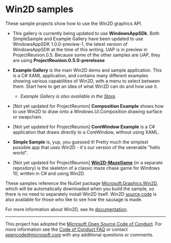 # Win2D samples

These sample projects show how to use the Win2D graphics API.

- This gallery is currently being updated to use **WindowsAppSDk**. Both SimpleSample and
  Example Gallery have been updated to use WindowsAppSDK 1.0.0-preview-1, the latest version
  of WindowsAppSDK at the time of this writing. UAP is in preview in ProjectReunion.0.5. 
  Because some of the other samples are UAP, they are using **ProjectReunion.0.5.0-prerelease**

- **Example Gallery** is the main Win2D demo and sample application. This is a C# XAML 
  application, and contains many different examples showing various capabilities of 
  Win2D, with a menu to select between them. Start here to get an idea of what Win2D can 
  do and how use it.

    - *Example Gallery is also available in the
      [Store](https://www.microsoft.com/store/apps/9NBLGGGXWT9F).*

- [Not yet updated for ProjectReunion] **Composition Example** shows how to use Win2D to draw onto a Windows.UI.Composition 
  drawing surface or swapchain.

- [Not yet updated for ProjectReunion] **CoreWindow Example** is a C# application that draws directly to a CoreWindow, 
  without using XAML.

- **Simple Sample** is, yup, you guessed it! Pretty much the simplest possible app that 
  uses Win2D - it's our version of the venerable "hello world".

- [Not yet updated for ProjectReunion] **[Win2D-MazeGame](https://github.com/microsoft/Win2DMazeGame)** (in a separate repository)
  is the skeleton of a classic maze chase game for Windows 10, written in C# and using Win2D.

These samples reference the NuGet package [Microsoft.Graphics.Win2D](http://www.nuget.org/packages/Microsoft.Graphics.Win2D), 
which will be automatically downloaded when you build the sample, so there is no need to 
separately install Win2D itself. Win2D [source code](http://github.com/Microsoft/Win2D) 
is also available for those who like to see how the sausage is made.

For more information about Win2D, see its [documentation](http://microsoft.github.io/Win2D).

---
This project has adopted the [Microsoft Open Source Code of Conduct](https://opensource.microsoft.com/codeofconduct/).
For more information see the [Code of Conduct FAQ](https://opensource.microsoft.com/codeofconduct/faq/) or contact
[opencode@microsoft.com](mailto:opencode@microsoft.com) with any additional questions or comments.
